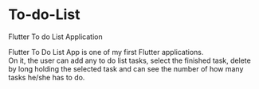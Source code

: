 # To-do-List
Flutter To do List Application

Flutter To Do List App is one of my first Flutter applications.  
On it, the user can add any to do list tasks, select the finished task, 
delete by long holding the selected task and can see the number of how many tasks he/she has to do.  

